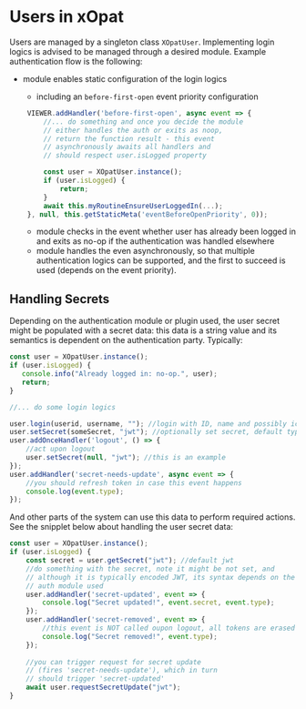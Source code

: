 # Users in xOpat

Users are managed by a singleton class `XOpatUser`. Implementing login
logics is advised to be managed through a desired module. Example
authentication flow is the following:

 - module enables static configuration of the login logics
   - including an `before-first-open` event priority configuration
   
   ````js
    VIEWER.addHandler('before-first-open', async event => {
        //... do something and once you decide the module
        // either handles the auth or exits as noop, 
        // return the function result - this event
        // asynchronously awaits all handlers and
        // should respect user.isLogged property
   
        const user = XOpatUser.instance();
        if (user.isLogged) {
            return;
        }
        await this.myRoutineEnsureUserLoggedIn(...);
    }, null, this.getStaticMeta('eventBeforeOpenPriority', 0));
    ````
   - module checks in the event whether user has already been logged in
   and exits as no-op if the authentication was handled elsewhere
   - module handles the even asynchronously, so that multiple authentication
   logics can be supported, and the first to succeed is used (depends on
   the event priority).

## Handling Secrets

Depending on the authentication module or plugin used, 
the user secret might be populated with a secret data:
this data is a string value and its semantics is dependent on the
authentication party. Typically:

````js
const user = XOpatUser.instance();
if (user.isLogged) {
   console.info("Already logged in: no-op.", user);
   return;
}

//... do some login logics

user.login(userid, username, ""); //login with ID, name and possibly icon
user.setSecret(someSecret, "jwt"); //optionally set secret, default type=jwt
user.addOnceHandler('logout', () => {
    //act upon logout
    user.setSecret(null, "jwt"); //this is an example
});
user.addHandler('secret-needs-update', async event => {
    //you should refresh token in case this event happens
    console.log(event.type);
});
````

And other parts of the system can use this data to perform required
actions. See the snipplet below about handling the user secret data:
````js
const user = XOpatUser.instance();
if (user.isLogged) {
    const secret = user.getSecret("jwt"); //default jwt
    //do something with the secret, note it might be not set, and
    // although it is typically encoded JWT, its syntax depends on the
    // auth module used
    user.addHandler('secret-updated', event => {
        console.log("Secret updated!", event.secret, event.type);
    });
    user.addHandler('secret-removed', event => {
        //this event is NOT called oupon logout, all tokens are erased
        console.log("Secret removed!", event.type);
    });
    
    //you can trigger request for secret update
    // (fires 'secret-needs-update'), which in turn
    // should trigger 'secret-updated' 
    await user.requestSecretUpdate("jwt");
}
````

